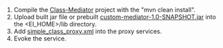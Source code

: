 1. Compile the [Class-Mediator](Class-Mediator) project with the "mvn clean install".
2. Upload built jar file or prebuilt [custom-mediator-1.0-SNAPSHOT.jar](custom-mediator-1.0-SNAPSHOT.jar) into the <EI_HOME>/lib directory.
3. Add [simple_class_proxy.xml](simple_class_proxy.xml) into the proxy services.
4. Evoke the service.